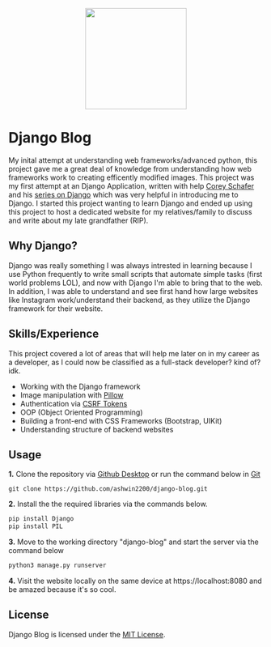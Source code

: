 <p align=center><img width=200 src="https://i.postimg.cc/xC4vNN7Z/640px-Django-logo-svg.png"></img></p>

# Django Blog
My inital attempt at understanding web frameworks/advanced python, this project gave me a great deal of knowledge from understanding how web frameworks work to creating efficently modified images. This project was my first attempt at an Django Application, written with help [Corey Schafer](https://coreyms.com/) and his [series on Django](https://www.youtube.com/watch?v=UmljXZIypDc&list=PL-osiE80TeTtoQCKZ03TU5fNfx2UY6U4p) which was very helpful in introducing me to Django. I started this project wanting to learn Django and ended up using this project to host a dedicated website for my relatives/family to discuss and write about my late grandfather (RIP).

## Why Django?
Django was really something I was always intrested in learning because I use Python frequently to write small scripts that automate simple tasks (first world problems LOL), and now with Django I'm able to bring that to the web. In addition, I was able to understand and see first hand how large websites like Instagram work/understand their backend, as they utilize the Django framework for their website.

## Skills/Experience
This project covered a lot of areas that will help me later on in my career as a developer, as I could now be classified as a full-stack developer? kind of? idk.
- Working with the Django framework
- Image manipulation with [Pillow](https://python-pillow.org/)
- Authentication via [CSRF Tokens](https://portswigger.net/web-security/csrf/tokens)
- OOP (Object Oriented Programming)
- Building a front-end with CSS Frameworks (Bootstrap, UIKit)
- Understanding structure of backend websites
## Usage
<strong>1.</strong> Clone the repository via [Github Desktop](x-github-client://openRepo/https://github.com/ashwin2200/django-blog) or run the command below in [Git](https://git-scm.com/)
```git
git clone https://github.com/ashwin2200/django-blog.git
```
<strong>2.</strong> Install the the required libraries via the commands below.
```cmd
pip install Django
pip install PIL
```
<strong>3.</strong> Move to the working directory "django-blog" and start the server via the command below
```cmd
python3 manage.py runserver
```
<strong>4.</strong> Visit the website locally on the same device at https://localhost:8080 and be amazed because it's so cool.
## License

Django Blog is licensed under the [MIT License](https://opensource.org/licenses/MIT).
